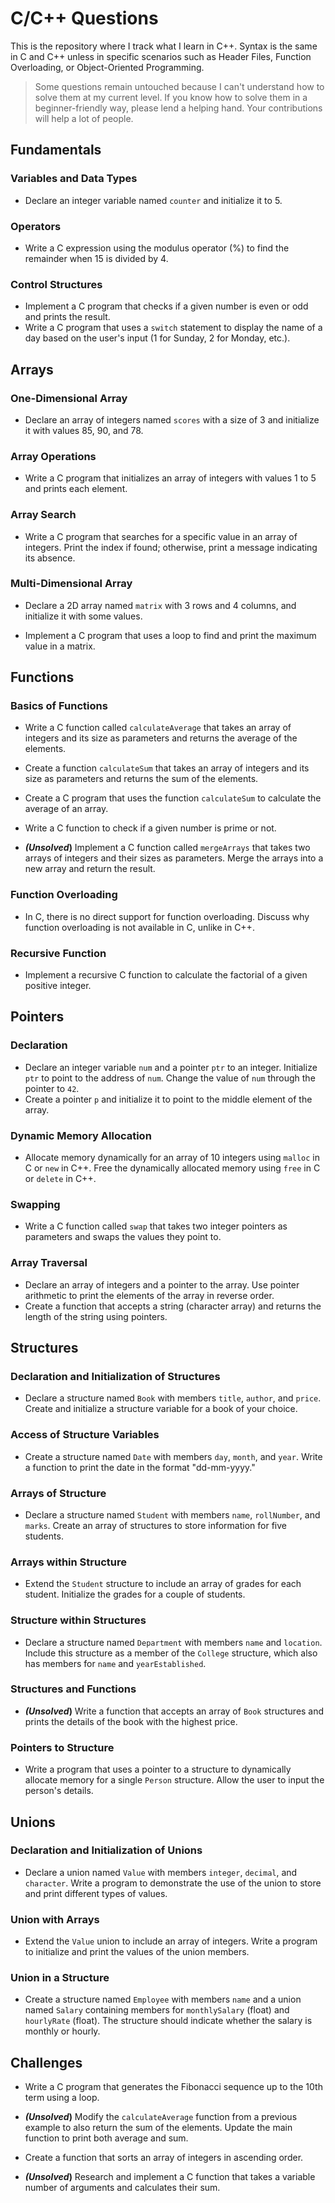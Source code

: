 # C/C++ Questions

This is the repository where I track what I learn in C++. Syntax is the same in C and C++ unless in specific scenarios such as Header Files, Function Overloading, or Object-Oriented Programming.

> Some questions remain untouched because I can't understand how to solve them at my current level. If you know how to solve them in a beginner-friendly way, please lend a helping hand. Your contributions will help a lot of people.

## Fundamentals

### Variables and Data Types

- Declare an integer variable named `counter` and initialize it to 5.

### Operators

- Write a C expression using the modulus operator (%) to find the remainder when 15 is divided by 4.

### Control Structures

- Implement a C program that checks if a given number is even or odd and prints the result.
- Write a C program that uses a `switch` statement to display the name of a day based on the user's input (1 for Sunday, 2 for Monday, etc.).

## Arrays

### One-Dimensional Array

- Declare an array of integers named `scores` with a size of 3 and initialize it with values 85, 90, and 78.

### Array Operations

- Write a C program that initializes an array of integers with values 1 to 5 and prints each element.

### Array Search

- Write a C program that searches for a specific value in an array of integers. Print the index if found; otherwise, print a message indicating its absence.

### Multi-Dimensional Array

- Declare a 2D array named `matrix` with 3 rows and 4 columns, and initialize it with some values.

- Implement a C program that uses a loop to find and print the maximum value in a matrix.

## Functions

### Basics of Functions

- Write a C function called `calculateAverage` that takes an array of integers and its size as parameters and returns the average of the elements.

- Create a function `calculateSum` that takes an array of integers and its size as parameters and returns the sum of the elements.

- Create a C program that uses the function `calculateSum` to calculate the average of an array.

- Write a C function to check if a given number is prime or not.

- **_(Unsolved_)** Implement a C function called `mergeArrays` that takes two arrays of integers and their sizes as parameters. Merge the arrays into a new array and return the result.

### Function Overloading

- In C, there is no direct support for function overloading. Discuss why function overloading is not available in C, unlike in C++.

### Recursive Function

- Implement a recursive C function to calculate the factorial of a given positive integer.

## Pointers

### Declaration

- Declare an integer variable `num` and a pointer `ptr` to an integer. Initialize `ptr` to point to the address of `num`. Change the value of `num` through the pointer to `42`.
- Create a pointer `p` and initialize it to point to the middle element of the array.

### Dynamic Memory Allocation

- Allocate memory dynamically for an array of 10 integers using `malloc` in C or `new` in C++. Free the dynamically allocated memory using `free` in C or `delete` in C++.

### Swapping

- Write a C function called `swap` that takes two integer pointers as parameters and swaps the values they point to.

### Array Traversal

- Declare an array of integers and a pointer to the array. Use pointer arithmetic to print the elements of the array in reverse order.
- Create a function that accepts a string (character array) and returns the length of the string using pointers.

## Structures

### Declaration and Initialization of Structures

- Declare a structure named `Book` with members `title`, `author`, and `price`. Create and initialize a structure variable for a book of your choice.

### Access of Structure Variables

- Create a structure named `Date` with members `day`, `month`, and `year`. Write a function to print the date in the format "dd-mm-yyyy."

### Arrays of Structure

- Declare a structure named `Student` with members `name`, `rollNumber`, and `marks`. Create an array of structures to store information for five students.

### Arrays within Structure

- Extend the `Student` structure to include an array of grades for each student. Initialize the grades for a couple of students.

### Structure within Structures

- Declare a structure named `Department` with members `name` and `location`. Include this structure as a member of the `College` structure, which also has members for `name` and `yearEstablished`.

### Structures and Functions

- **_(Unsolved_)** Write a function that accepts an array of `Book` structures and prints the details of the book with the highest price.

### Pointers to Structure

- Write a program that uses a pointer to a structure to dynamically allocate memory for a single `Person` structure. Allow the user to input the person's details.

## Unions

### Declaration and Initialization of Unions

- Declare a union named `Value` with members `integer`, `decimal`, and `character`. Write a program to demonstrate the use of the union to store and print different types of values.

### Union with Arrays

- Extend the `Value` union to include an array of integers. Write a program to initialize and print the values of the union members.

### Union in a Structure

- Create a structure named `Employee` with members `name` and a union named `Salary` containing members for `monthlySalary` (float) and `hourlyRate` (float). The structure should indicate whether the salary is monthly or hourly.

## Challenges

- Write a C program that generates the Fibonacci sequence up to the 10th term using a loop.

- **_(Unsolved_)** Modify the `calculateAverage` function from a previous example to also return the sum of the elements. Update the main function to print both average and sum.

- Create a function that sorts an array of integers in ascending order.

- **_(Unsolved_)** Research and implement a C function that takes a variable number of arguments and calculates their sum.
